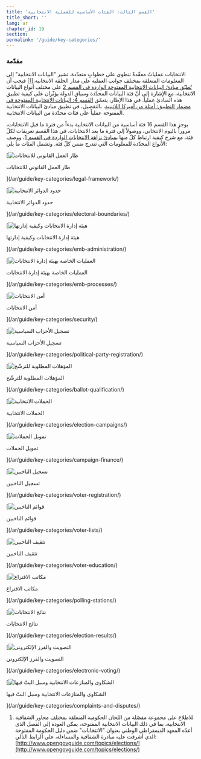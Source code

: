 ```yaml
---
title: 'القسم الثالث: الفئات الأساسية للعملية الانتخابية'
title_short: ''
lang: ar
chapter_id: 19
section:
permalink: '/guide/key-categories/'
---
```


### مقدّمة

الانتخابات عملياتٌ معقّدةٌ تنطوي على خطواتٍ متعدّدة. تشير "البيانات الانتخابية" إلى المعلومات المتعلقة بمختلف جوانب العملية على مدار الحلقة الانتخابية.[\[1\]](#footnote-1) فيجب أن [تُطبّق مبادئ البيانات الانتخابية المفتوحة الواردة في القسم 2](/ar/guide/principles/) على مختلف أنواع البيانات الانتخابية، مع الإشارة إلى أنّ فئة البيانات المحدّدة وسياق الدولة يؤثّران على كيفية تطبيق هذه المبادئ عملياً. في هذا الإطار، يتعمّق [القسم 4: البيانات الانتخابية المفتوحة في مضمار التطبيق: أمثلة من أميركا اللاتينية](/ar/guide/country-examples/)، بالتفصيل، في تطبيق مبادئ البيانات الانتخابية المفتوحة عملياً على فئات محدّدة من البيانات الانتخابية.

يوجز هذا القسم 16 فئة أساسية من البيانات الانتخابية بدءاً من فترة ما قبل الانتخابات، مروراً باليوم الانتخابي، ووصولاً إلى فترة ما بعد الانتخابات. في هذا القسم تعريفات لكلّ فئة، مع شرح كيفية ارتباط كلّ منها [بمبادئ نزاهة الانتخابات الواردة في القسم 1](/ar/guide/electoral-integrity/)، ووصف الأنواع المحدّدة للمعلومات التي تندرج ضمن كلّ فئة. وتشمل الفئات ما يلي:

[![طار العمل القانوني للانتخابات](/assets/images/inventory/categories/legal-framework.png)

طار العمل القانوني للانتخابات

](/ar/guide/key-categories/legal-framework/)

[![حدود الدوائر الانتخابية](/assets/images/inventory/categories/electoral-boundaries.png)

حدود الدوائر الانتخابية

](/ar/guide/key-categories/electoral-boundaries/)

[![هيئة إدارة الانتخابات وكيفية إدارتها](/assets/images/inventory/categories/election-management-body-and-administration.png)

هيئة إدارة الانتخابات وكيفية إدارتها

](/ar/guide/key-categories/emb-administration/)

[![العمليات الخاصة بهيئة إدارة الانتخابات](/assets/images/inventory/categories/election-management-body-processes.png)

العمليات الخاصة بهيئة إدارة الانتخابات

](/ar/guide/key-categories/emb-processes/)

[![أمن الانتخابات](/assets/images/inventory/categories/security.png)

أمن الانتخابات

](/ar/guide/key-categories/security/)

[![تسجيل الأحزاب السياسية](/assets/images/inventory/categories/political-party-registration.png)

تسجيل الأحزاب السياسية

](/ar/guide/key-categories/political-party-registration/)

[![المؤهلات المطلوبة للترشّح](/assets/images/inventory/categories/ballot-qualification.png)

المؤهلات المطلوبة للترشّح

](/ar/guide/key-categories/ballot-qualification/)

[![الحملات الانتخابية](/assets/images/inventory/categories/election-campaigns.png)

الحملات الانتخابية

](/ar/guide/key-categories/election-campaigns/)

[![تمويل الحملات](/assets/images/inventory/categories/campaign-finance.png)

تمويل الحملات

](/ar/guide/key-categories/campaign-finance/)

[![تسجيل الناخبين](/assets/images/inventory/categories/voter-registration.png)

تسجيل الناخبين

](/ar/guide/key-categories/voter-registration/)

[![قوائم الناخبين](/assets/images/inventory/categories/voter-lists.png)

قوائم الناخبين

](/ar/guide/key-categories/voter-lists/)

[![تثقيف الناخبين](/assets/images/inventory/categories/voter-education.png)

تثقيف الناخبين

](/ar/guide/key-categories/voter-education/)

[![مكاتب الاقتراع](/assets/images/inventory/categories/polling-stations.png)

مكاتب الاقتراع

](/ar/guide/key-categories/polling-stations/)

[![نتائج الانتخابات](/assets/images/inventory/categories/election-results-official-final.png)

نتائج الانتخابات

](/ar/guide/key-categories/election-results/)

[![التصويت والفرز الإلكتروني](/assets/images/inventory/categories/electronic-voting.png)

التصويت والفرز الإلكتروني

](/ar/guide/key-categories/electronic-voting/)

[![الشكاوى والمنازعات الانتخابية وسبل البتّ فيها](/assets/images/inventory/categories/electoral-complaints-and-disputes.png)

الشكاوى والمنازعات الانتخابية وسبل البتّ فيها

](/ar/guide/key-categories/complaints-and-disputes/)

1.  [](#reference-1)للاطلاع على مجموعة مفصّلة من اللجان الحكومية المتعلقة بمختلف محاور الشفافية الانتخابية، بما في ذلك البيانات الانتخابية المفتوحة، يمكن العودة إلى الفصل الذي أعدّه المعهد الديمقراطي الوطني بعنوان "الانتخابات" ضمن دليل الحكومة المفتوحة الذي أشرفت عليه مبادرة الشفافية والمساءلة، على الرابط التالي: [http://www.opengovguide.com/topics/elections/](http://www.opengovguide.com/topics/elections/)
